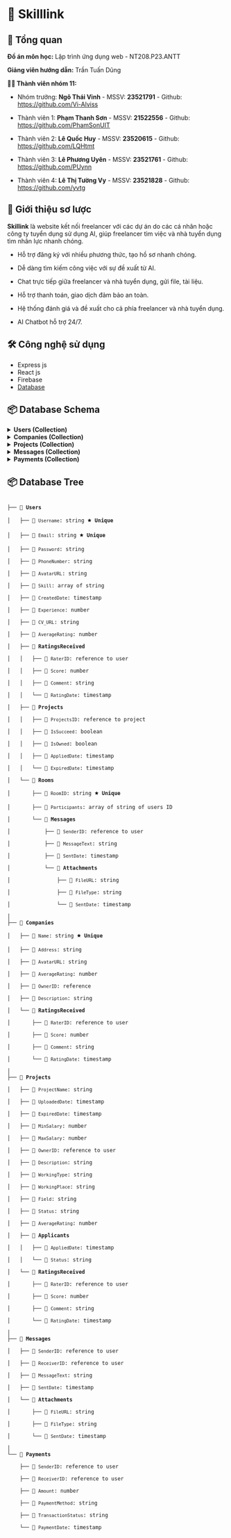 # 🚀 Skilllink

## 📌 Tổng quan

**Đồ án môn học:** Lập trình ứng dụng web - NT208.P23.ANTT

**Giảng viên hướng dẫn:** Trần Tuấn Dũng

**👨‍💻 Thành viên nhóm 11:**
* Nhóm trưởng: **Ngô Thái Vinh** - MSSV: **23521791** - Github: https://github.com/Vi-Alviss

* Thành viên 1: **Phạm Thanh Sơn** - MSSV: **21522556** - Github: https://github.com/PhamSonUIT

* Thành viên 2: **Lê Quốc Huy** - MSSV: **23520615** - Github: https://github.com/LQHtmt 

* Thành viên 3: **Lê Phương Uyên** - MSSV: **23521761** - Github: https://github.com/PUynn

* Thành viên 4: **Lê Thị Tường Vy** - MSSV: **23521828** - Github: https://github.com/yvtg

## 📝 Giới thiệu sơ lược

**Skillink** là website kết nối freelancer với các dự án do các cá nhân hoặc công ty tuyển dụng sử dụng AI, giúp freelancer tìm việc và nhà tuyển dụng tìm nhân lực nhanh chóng.

* Hỗ trợ đăng ký với nhiều phương thức, tạo hồ sơ nhanh chóng.

* Dễ dàng tìm kiếm công việc với sự đề xuất từ AI.

* Chat trực tiếp giữa freelancer và nhà tuyển dụng, gửi file, tài liệu.

* Hỗ trợ thanh toán, giao dịch đảm bảo an toàn.

* Hệ thống đánh giá và đề xuất cho cả phía freelancer và nhà tuyển dụng.

* AI Chatbot hỗ trợ 24/7.

## 🛠 Công nghệ sử dụng
* Express js
* React js
* Firebase
* <a href="https://dbdiagram.io/d/67d92f3375d75cc8447cfbf7">Database</a>
## 📦 Database Schema
 
 <details><summary><strong>Users (Collection)</strong></summary><br>

 Each user document contains personal details, skills, experience, and interactions.
   
  ### User Document Structure
  - **Username**: Unique identifier for the user.
  - **Email**: Unique email address.
  - **Password**: Hashed password for security.
  - **PhoneNumber**: Contact number.
  - **AvatarURL**: Link to profile picture.
  - **Skill**: List of skills.
  - **CreatedDate**: Timestamp of account creation.
  - **Experience**: Number of years of experience.
  - **CV_URL**: Link to resume.
  - **AverageRating**: Calculated from received ratings.
  
    #### RatingsReceived (Subcollection)
    - **RaterID**: Reference to the rating user.
    - **Score**: Rating score.
    - **Comment**: Feedback from the rater.
    - **RatingDate**: Timestamp.

    #### Projects (Subcollection)
    - **ProjectsID**: Reference to the project in the projects collection
    - **IsSucceed**: True || False (True mean the project is completed | False mean the user failed to deliver the project)
    - **IsOwned**: True || False (True mean this projects is owned/posted by this user | false mean this user is a participant) (if IsOwned = True, IsSucceed can not be False)
    - **AppliedDate**: Timestamp of application.
    - **ExpiredDate**: Deadline for project involvement. ( If the product have not been deliver after this date, it will be consider failed)

    #### Rooms (Subcollection)
    - **RoomID**: Unique identifier for the chat room.
    - **Participants**: List of UserIDs in the chat room.
      
      ##### Messages (Subcollection within Rooms)
      - **SenderID**: Link to the file.
      - **MessageText**: Content of the message.
      - **SentDate**: Timestamp.

         ##### Attachments (Subcollection within Messages)
         - **FileURL**: Link to the file. 
         - **FileType**: Type of the file.
         - **SentDate**: Timestamp.
  </details>
  
  <details><summary><strong>Companies (Collection)</strong></summary><br>
   
  Each company document contains information about a company.

  ### Company Document Structure
  - **Name**: Company name.
  - **Address**: Company location.
  - **AvatarURL**: Link to company profile image.
  - **AverageRating**: Computed from received ratings.
  - **OwnerID**: Reference to the owner user.
  - **Description**: Company bio.
    
    #### RatingsReceived (Subcollection)
    - **RaterID**: Reference to the rating user.
    - **Score**: Rating score.
    - **Comment**: Feedback from the rater.
    - **RatingDate**: Timestamp.
  </details>

  <details><summary><strong>Projects (Collection)</strong></summary><br>
   
  Each project document represents a posted job opportunity.

  ### Project Document Structure
  - **ProjectName**: Name of the project.
  - **UploadedDate**: Timestamp of posting.
  - **ExpiredDate**: Deadline for applications.
  - **MinSalary**: Financial estimate for the project.
  - **MaxSalary**: Financial estimate for the project.
  - **OwnerID**: Reference to the project owner.
  - **Description**: Details of the project.
  - **WorkingType**: Remote or on-site.
  - **WorkingPlace**: Location or online.
  - **Field**: Project category.
  - **Status**: Current state of the project.
  - **AverageRating**: Computed from received ratings.
    
    #### Applicants (Subcollection)
    - **AppliedDate**: Timestamp of application.
    - **Status**: "pending", "accepted", or "rejected".

    #### RatingsReceived (Subcollection)
    - **RaterID**: Reference to the rating user.
    - **Score**: Rating score.
    - **Comment**: Feedback from the rater.
    - **RatingDate**: Timestamp.
  </details>

  <details><summary><strong>Messages (Collection)</strong></summary><br>

  Global storage for messages between users.

  ### Message Document Structure
  - **SenderID**: Reference to sender.
  - **ReceiverID**: Reference to receiver.
  - **MessageText**: Content of the message.
  - **SentDate**: Timestamp.
    
    #### Attachments (Subcollection)
    - **FileURL**: Link to the file.
    - **FileType**: Type of the file.
    - **SentDate**: Timestamp.
  </details>
  
  <details><summary><strong>Payments (Collection)</strong></summary><br>
   
  Handles salary payments between users.

  ### Payment Document Structure
  - **SenderID**: Reference to the payer.
  - **ReceiverID**: Reference to the payee.
  - **Amount**: Amount paid.
  - **PaymentMethod**: Payment service used.
  - **TransactionStatus**: "pending", "falied", "completed", etc.
  - **PaymentDate**: Timestamp of transaction.
  </details>
  
</details>

## 📦 Database Tree
  <pre><code>
├── 📁 <strong>Users</strong><br>
│   ├── 📄 <code>Username</code>: string 🟊 <strong>Unique</strong><br>
│   ├── 📄 <code>Email</code>: string 🟊 <strong>Unique</strong><br>
│   ├── 📄 <code>Password</code>: string <br>
│   ├── 📄 <code>PhoneNumber</code>: string<br>
│   ├── 📄 <code>AvatarURL</code>: string<br>
│   ├── 📄 <code>Skill</code>: array of string<br>
│   ├── 📄 <code>CreatedDate</code>: timestamp<br>
│   ├── 📄 <code>Experience</code>: number<br>
│   ├── 📄 <code>CV_URL</code>: string<br>
│   ├── 📄 <code>AverageRating</code>: number<br>
│   ├── 📁 <strong>RatingsReceived</strong><br>
│   │   ├── 📄 <code>RaterID</code>: reference to user<br>
│   │   ├── 📄 <code>Score</code>: number<br>
│   │   ├── 📄 <code>Comment</code>: string<br>
│   │   └── 📄 <code>RatingDate</code>: timestamp<br>
│   ├── 📁 <strong>Projects</strong><br>
│   │   ├── 📄 <code>ProjectsID</code>: reference to project<br>
│   │   ├── 📄 <code>IsSucceed</code>: boolean<br>
│   │   ├── 📄 <code>IsOwned</code>: boolean<br>
│   │   ├── 📄 <code>AppliedDate</code>: timestamp<br>
│   │   └── 📄 <code>ExpiredDate</code>: timestamp<br>
│   └── 📁 <strong>Rooms</strong><br>
│       ├── 📄 <code>RoomID</code>: string 🟊 <strong>Unique</strong><br>
│       ├── 📄 <code>Participants</code>: array of string of users ID<br>
│       └── 📁 <strong>Messages</strong><br>
│           ├── 📄 <code>SenderID</code>: reference to user<br>
│           ├── 📄 <code>MessageText</code>: string<br>
│           ├── 📄 <code>SentDate</code>: timestamp<br>
│           └── 📁 <strong>Attachments</strong><br>
│               ├── 📄 <code>FileURL</code>: string<br>
│               ├── 📄 <code>FileType</code>: string<br>
│               └── 📄 <code>SentDate</code>: timestamp<br>
│ 
├── 📁 <strong>Companies</strong><br>
│   ├── 📄 <code>Name</code>: string 🟊 <strong>Unique</strong><br>
│   ├── 📄 <code>Address</code>: string<br>
│   ├── 📄 <code>AvatarURL</code>: string<br>
│   ├── 📄 <code>AverageRating</code>: number<br>
│   ├── 📄 <code>OwnerID</code>: reference<br>
│   ├── 📄 <code>Description</code>: string<br>
│   └── 📁 <strong>RatingsReceived</strong><br>
│       ├── 📄 <code>RaterID</code>: reference to user<br>
│       ├── 📄 <code>Score</code>: number<br>
│       ├── 📄 <code>Comment</code>: string<br>
│       └── 📄 <code>RatingDate</code>: timestamp<br>
│
├── 📁 <strong>Projects</strong><br>
│   ├── 📄 <code>ProjectName</code>: string <br>
│   ├── 📄 <code>UploadedDate</code>: timestamp<br>
│   ├── 📄 <code>ExpiredDate</code>: timestamp<br>
│   ├── 📄 <code>MinSalary</code>: number<br>
│   ├── 📄 <code>MaxSalary</code>: number<br>
│   ├── 📄 <code>OwnerID</code>: reference to user<br>
│   ├── 📄 <code>Description</code>: string<br>
│   ├── 📄 <code>WorkingType</code>: string<br>
│   ├── 📄 <code>WorkingPlace</code>: string<br>
│   ├── 📄 <code>Field</code>: string<br>
│   ├── 📄 <code>Status</code>: string<br>
│   ├── 📄 <code>AverageRating</code>: number<br>
│   ├── 📁 <strong>Applicants</strong><br>
│   │   ├── 📄 <code>AppliedDate</code>: timestamp<br>
│   │   └── 📄 <code>Status</code>: string<br>
│   └── 📁 <strong>RatingsReceived</strong><br>
│       ├── 📄 <code>RaterID</code>: reference to user<br>
│       ├── 📄 <code>Score</code>: number<br>
│       ├── 📄 <code>Comment</code>: string<br>
│       └── 📄 <code>RatingDate</code>: timestamp<br>
│
├── 📁 <strong>Messages</strong><br>
│   ├── 📄 <code>SenderID</code>: reference to user<br>
│   ├── 📄 <code>ReceiverID</code>: reference to user<br>
│   ├── 📄 <code>MessageText</code>: string<br>
│   ├── 📄 <code>SentDate</code>: timestamp<br>
│   └── 📁 <strong>Attachments</strong><br>
│       ├── 📄 <code>FileURL</code>: string<br>
│       ├── 📄 <code>FileType</code>: string<br>
│       └── 📄 <code>SentDate</code>: timestamp<br>
│
└── 📁 <strong>Payments</strong><br>
    ├── 📄 <code>SenderID</code>: reference to user<br>
    ├── 📄 <code>ReceiverID</code>: reference to user<br>
    ├── 📄 <code>Amount</code>: number<br>
    ├── 📄 <code>PaymentMethod</code>: string<br>
    ├── 📄 <code>TransactionStatus</code>: string<br>
    └── 📄 <code>PaymentDate</code>: timestamp<br>
    </code></pre>
</details>
